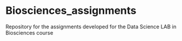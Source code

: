 # Biosciences_assignments
Repository for the assignments developed for the Data Science LAB in Biosciences course
